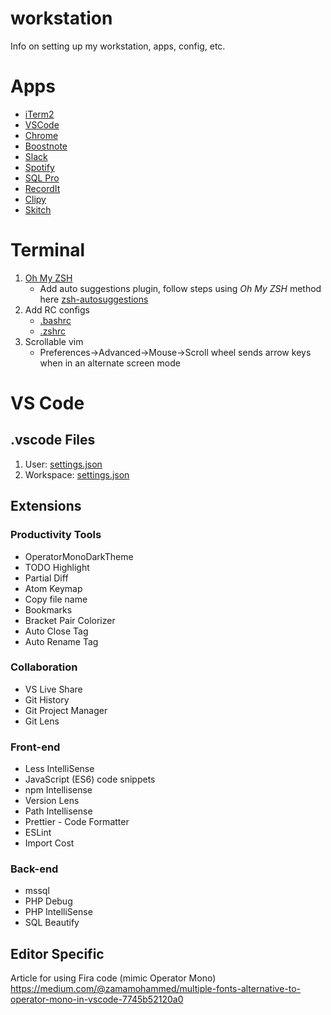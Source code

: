 # workstation
Info on setting up my workstation, apps, config, etc.

# Apps

- [iTerm2](https://www.iterm2.com/downloads.html)
- [VSCode](https://code.visualstudio.com/download)
- [Chrome](https://www.google.com/chrome)
- [Boostnote](https://boostnote.io/)
- [Slack](https://slack.com/)
- [Spotify](https://www.spotify.com/us/)
- [SQL Pro](https://www.sequelpro.com/)
- [RecordIt](http://recordit.co/)
- [Clipy](https://clipy-app.com/)
- [Skitch](https://evernote.com/products/skitch)

# Terminal

 1. [Oh My ZSH](http://ohmyz.sh/)
    * Add auto suggestions plugin, follow steps using _Oh My ZSH_ method here [zsh-autosuggestions](https://github.com/zsh-users/zsh-autosuggestions)
 2. Add RC configs
    * [.bashrc](terminal/bashrc.sh)
    * [.zshrc](terminal/zshrc.sh)
 3. Scrollable vim
    * Preferences->Advanced->Mouse->Scroll wheel sends arrow keys when in an alternate screen mode


# VS Code

## .vscode Files

1. User: [settings.json](vscode/user_settings.json)
2. Workspace: [settings.json](vscode/workspace_settings.json)

## Extensions

### Productivity Tools
- OperatorMonoDarkTheme
- TODO Highlight
- Partial Diff
- Atom Keymap
- Copy file name
- Bookmarks
- Bracket Pair Colorizer
- Auto Close Tag
- Auto Rename Tag

### Collaboration
- VS Live Share
- Git History
- Git Project Manager
- Git Lens

### Front-end
- Less IntelliSense
- JavaScript (ES6) code snippets
- npm Intellisense
- Version Lens
- Path Intellisense
- Prettier - Code Formatter
- ESLint
- Import Cost

### Back-end
- mssql
- PHP Debug
- PHP IntelliSense
- SQL Beautify


## Editor Specific

Article for using Fira code (mimic Operator Mono) https://medium.com/@zamamohammed/multiple-fonts-alternative-to-operator-mono-in-vscode-7745b52120a0
